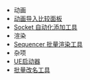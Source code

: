 - 动画
- [动画导入比较面板](/1_fbx_importer.md)
- [Socket 自动化添加工具](/2_skeletal_socket_tool.md)
- 渲染
- [Sequencer 批量渲染工具](/3_render_tool.md)
- 杂项
- [UE启动器](/4_launcher.md)
- [批量改名工具](/5_renamer.md)

